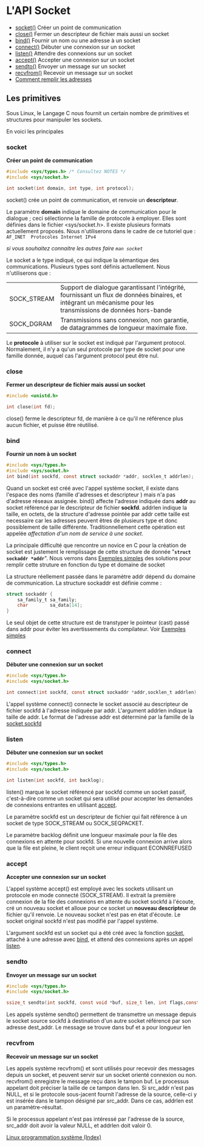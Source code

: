 # L'API Socket

* [socket()](#socket) Créer un point de communication
* [close()](#close) Fermer un descripteur de fichier mais aussi un socket
* [bind()](#bind) Fournir un nom ou une adresse à un socket
* [connect()](#connect) Débuter une connexion sur un socket
* [listen()](#listen) Attendre des connexions sur un socket
* [accept()](#accept) Accepter une connexion sur un socket
* [sendto()](#sendto) Envoyer un message sur un socket
* [recvfrom()](#recvfrom) Recevoir un message sur un socket
* [Comment remplir les adresses](../GetAddr/)

## Les primitives

Sous Linux, le Langage C nous fournit un certain nombre de primitives et structures pour manipuler les sockets.

En voici les principales

### socket

**Créer un point de communication**

```C
#include <sys/types.h> /* Consultez NOTES */
#include <sys/socket.h>

int socket(int domain, int type, int protocol);
```

socket() crée un point de communication, et renvoie un **descripteur**.

Le  paramètre  **domain**  indique le domaine de communication pour le dialogue ; ceci sélectionne la famille de protocole à employer. Elles sont définies  dans le fichier <sys/socket.h>. Il existe plusieurs formats actuellement proposés. Nous n'utiliserons dans le cadre de ce tutoriel que :
`AF_INET  Protocoles Internet IPv4`

*si vous souhaitez connaitre les autres faire `man socket`*

Le socket a le type indiqué, ce qui indique la sémantique des communications. Plusieurs types sont définis actuellement. Nous n'utiliserons que :

<table>
<tr>
<td>SOCK_STREAM</td><td>Support  de dialogue garantissant l'intégrité, fournissant un flux de données binaires, et intégrant un mécanisme pour les transmissions de données hors-bande</td></tr>
<tr><td>SOCK_DGRAM</td><td>Transmissions  sans  connexion,  non garantie, de datagrammes de longueur maximale fixe.</td></tr>
</table>

Le **protocole** à utiliser sur le socket est indiqué par l'argument protocol.  Normalement, il n'y a qu'un seul protocole par type de socket pour une famille donnée, auquel cas l'argument protocol peut être nul.


### close 
**Fermer un descripteur de fichier mais aussi un socket**

```C
#include <unistd.h>

int close(int fd);
```
close()  ferme  le  descripteur  fd, de manière à ce qu'il ne référence plus aucun fichier, et puisse être réutilisé.


### bind 
**Fournir un nom à un socket**

```C
#include <sys/types.h>
#include <sys/socket.h>
int bind(int sockfd, const struct sockaddr *addr, socklen_t addrlen);
```

Quand  un socket est créé avec l'appel système socket, il existe dans l'espace des noms (famille  d'adresses et descripteur )  mais  n'a  pas  d'adresse réseaux assignée. bind() affecte l'adresse indiquée dans **addr** au socket référencé par le descripteur de fichier **sockfd**. addrlen indique la taille, en  octets, de la structure d'adresse pointée par addr cette taille est necessaire car les adresses peuvent êtres de plusieurs type et donc possiblement de taille différente. Traditionnellement cette opération est appelée *affectation d'un nom de service à une socket*.

La principale difficulté que rencontre un novice en C pour la création de socket est justement le remplissage de cette structure de donnée "__`struct sockaddr *addr`__". Nous verrons dans [Exemples simples](Exemples/) des solutions pour remplir cette struture en fonction du type et domaine de socket

La structure réellement passée dans le paramètre addr dépend du domaine de communication. La structure sockaddr est définie comme :

```C
struct sockaddr {
    sa_family_t sa_family;
    char        sa_data[14];
}
```

Le seul objet de cette structure est de transtyper  le  pointeur (cast) passé dans addr pour éviter les avertissements du compilateur. Voir [Exemples simples](Exemples/)

### connect
**Débuter une connexion sur un socket**

```C
#include <sys/types.h>
#include <sys/socket.h>

int connect(int sockfd, const struct sockaddr *addr,socklen_t addrlen);
```
L'appel système connect() connecte le socket associé au descripteur de fichier sockfd  à  l'adresse  indiquée  par  addr.  L'argument  addrlen indique  la  taille  de addr. Le format de l'adresse addr est déterminé par la famille de la [socket sockfd](#socket)

### listen
**Débuter une connexion sur un socket**

```C
#include <sys/types.h> 
#include <sys/socket.h>

int listen(int sockfd, int backlog);
```

listen()  marque  le socket référencé par sockfd comme un socket passif, c'est-à-dire comme un socket qui sera utilisé pour accepter les demandes de connexions entrantes en utilisant [accept](#accept).

Le  paramètre sockfd est un descripteur de fichier qui fait référence à un socket de type SOCK_STREAM ou SOCK_SEQPACKET.

Le paramètre backlog définit une longueur maximale  pour  la  file  des connexions  en  attente  pour  sockfd. Si une nouvelle connexion arrive alors que la file est pleine, le client  reçoit  une  erreur  indiquant ECONNREFUSED

### accept
**Accepter une connexion sur un socket**

L'appel système accept() est employé avec les sockets utilisant un protocole en mode connecté (SOCK_STREAM).  Il  extrait  la première  connexion  de  la file des connexions en attente du socket sockfd à l'écoute, cré un nouveau socket et alloue pour ce socket un  **nouveau  descripteur**  de  fichier qu'il renvoie. Le nouveau socket n'est pas en état d'écoute. Le socket original sockfd n'est pas modifié par l'appel système.

L'argument  sockfd  est  un  socket  qui  a été créé avec la fonction [socket](#socket),  attaché  à  une  adresse  avec  [bind](#bind),  et  attend   des connexions après un appel [listen](#listen).

### sendto
**Envoyer un message sur un socket**

```C
#include <sys/types.h>
#include <sys/socket.h>

ssize_t sendto(int sockfd, const void *buf, size_t len, int flags,const struct sockaddr *dest_addr, socklen_t addrlen);
```

Les appels système sendto() permettent de transmettre un message depuis le socket source sockfd à destination d'un autre socket référencé par son adresse dest_addr. Le message se trouve dans buf et a pour longueur len

### recvfrom
**Recevoir un message sur un socket**
 
 Les  appels  système recvfrom() et sont utilisés pour recevoir des messages depuis un socket, et peuvent servir sur un socket orienté connexion ou non. recvfrom() enregistre le message reçu dans le tampon buf. Le processus appelant doit préciser la taille de ce tampon dans len. Si src_addr n'est pas NULL, et si le protocole sous-jacent fournit l'adresse de la source, celle-ci y est insérée dans le tampon désigné par src_addr. Dans ce cas, addrlen est  un paramètre-résultat.

 Si le processus appelant n'est pas intéressé par l'adresse de la source, src_addr doit avoir la valeur NULL, et addrlen doit valoir 0.




[Linux programmation système (Index)](http://lps.cofares.net/)
